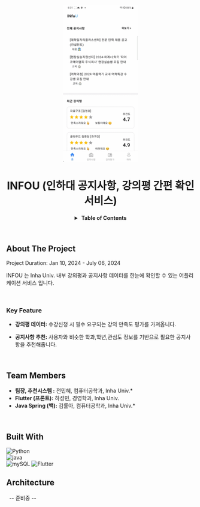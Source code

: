<div align="center">
  

<img src="descript/image1.gif" width="200">







# INFOU (인하대 공지사항, 강의평 간편 확인 서비스)

<details>
  <summary><strong>&nbsp;Table of Contents</strong></summary>


&nbsp;  
[About The Project](#about-the-project)<br/>
[Team Members](#team-members)<br/>
[Built With](#built-with)<br/>
[Architecture](#aws-architecture)<br/>
[model](#model)<br/>

</details>

</div>

&nbsp;

<!-- ABOUT THE PROJECT -->
## About The Project

Project Duration: Jan 10, 2024 - July 06, 2024

INFOU 는 Inha Univ. 내부 강의평과 공지사항 데이터를 한눈에 확인할 수 있는 어플리케이션 서비스 입니다. 

&nbsp;

### Key Feature
- **강의평 데이터:** 수강신청 시 필수 요구되는 강의 만족도 평가를 가져옵니다.

- **공지사항 추천:** 사용자와 비슷한 학과,학년,관심도 정보를 기반으로 필요한 공지사항을 추천해줍니다.


&nbsp;

<!-- Team -->
## Team Members
* **팀장, 추천시스템 :** 전민혜, 컴퓨터공학과, Inha Univ.* 
* **Flutter (프론트):** 하성민, 경영학과, Inha Univ.
* **Java Spring (백):** 김률아, 컴퓨터공학과, Inha Univ.* 


&nbsp;

<!-- Built with -->
## Built With
![Python](https://img.shields.io/badge/Python-3.11.4-3776AB?style=for-the-badge&logo=python&logoColor=yellow)   
![java](https://img.shields.io/badge/NodeJS-18.17.0-339933?style=for-the-badge&logo=nodedotjs&logoColor=yellow)  
![mySQL](https://img.shields.io/badge/MySQL-4479A1?style=flat-square&logo=MySQL&logoColor=white)
![Flutter](https://img.shields.io/badge/flutter-02569B?style=for-the-badge&logo=flutter&logoColor=white)
&nbsp;

## Architecture
&nbsp;
-- 준비중 --

